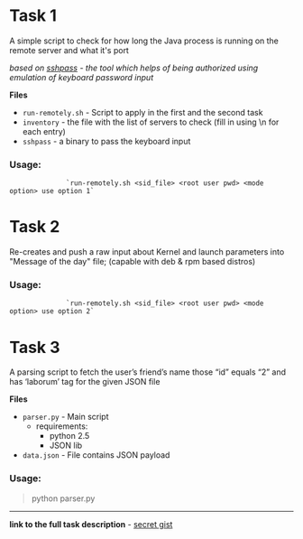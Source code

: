 # Task 1

A simple script to check for how long the Java process is running on the remote server and what it's port

_based on [sshpass](https://sourceforge.net/projects/sshpass/) - the tool which helps of being authorized using emulation of keyboard password input_

**Files**

- `run-remotely.sh` - Script to apply in the first and the second task
- `inventory` - the file with the list of servers to check (fill in using \n for each entry)
- `sshpass` - a binary to pass the keyboard input

### Usage:
                  `run-remotely.sh <sid_file> <root user pwd> <mode option> use option 1`

# Task 2

Re-creates and push a raw input about Kernel and launch parameters into "Message of the day" file;  (capable with deb & rpm based distros)

### Usage:
                  `run-remotely.sh <sid_file> <root user pwd> <mode option> use option 2`

# Task 3

A parsing script to fetch the user’s friend’s name those “id” equals “2” and has ‘laborum’ tag for the given JSON file

**Files**

- `parser.py` - Main script 
  - requirements:
    - python 2.5
    - JSON lib
- `data.json` - File contains JSON payload

### Usage:

> python parser.py

***
**link to the full task description** - [secret gist](https://gist.github.com/KlimDos/348fd5d2e7d05f7cd0cc287ef42616e1)
